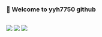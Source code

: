 ### 👋 Welcome to yyh7750 github 
<br>
<!--
**yyh7750/yyh7750** is a ✨ _special_ ✨ repository because its `README.md` (this file) appears on your GitHub profile.

Here are some ideas to get you started:

- 🔭 I’m currently working on ...
- 🌱 I’m currently learning ...
- 👯 I’m looking to collaborate on ...
- 🤔 I’m looking for help with ...
- 💬 Ask me about ...
- 📫 How to reach me: ...
- 😄 Pronouns: ...
- ⚡ Fun fact: ...
-->

<style type='text/css'>
  [class*="profile-non-link"] { disable }
</style>

<!-- profile info -->
<div>
  <a href="https://mail.google.com/" target="_blank"><img src="https://img.shields.io/badge/yyh7750@gmail.com-F44336?style=flat&logo=gmail&logoColor=ffffff"/></a>
  <img class="profile-non-link" src="https://img.shields.io/badge/yyh6290-yellow?style=flat&logo=kakaotalk&logoColor=ffffff" disable/>
  <a href="https://u0hun.tistory.com/category/" target="_blank"><img src="https://img.shields.io/badge/Tistory-black?style=flat&logo=blogger&logoColor=ffffff"/></a>
</div>
